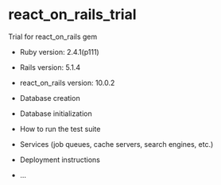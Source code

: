 # react_on_rails_trial
Trial for react_on_rails gem

* Ruby version: 2.4.1(p111)
* Rails version: 5.1.4
* react_on_rails version: 10.0.2


* Database creation

* Database initialization

* How to run the test suite

* Services (job queues, cache servers, search engines, etc.)

* Deployment instructions

* ...

